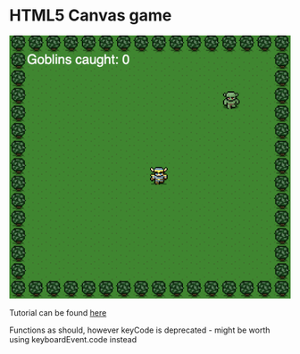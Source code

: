 # HTML5 Canvas game

![Game Example](img/example.png)

Tutorial can be found [here](http://www.lostdecadegames.com/how-to-make-a-simple-html5-canvas-game/)

Functions as should, however keyCode is deprecated - might be worth using keyboardEvent.code instead
